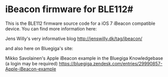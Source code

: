 # iBeacon firmware for BLE112#

This is the BLE112 firmware source code for a iOS 7 iBeacon compatible device.
You can find more information here:

Jens Willy's very informative blog
http://jenswilly.dk/tag/ibeacon/

and also here on Bluegiga's site:

Mikko Savolainen's Apple iBeacon example in the Bluegiga Knowledgebase (a login may be required)
https://bluegiga.zendesk.com/entries/29990857-Apple-iBeacon-example